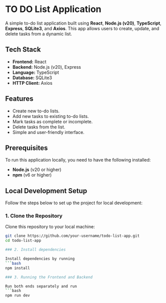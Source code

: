 # TO DO List Application

A simple to-do list application built using **React**, **Node.js (v20)**, **TypeScript**, **Express**, **SQLite3**, and **Axios**. This app allows users to create, update, and delete tasks from a dynamic list. 

## Tech Stack

- **Frontend:** React
- **Backend:** Node.js (v20), Express
- **Language:** TypeScript
- **Database:** SQLite3
- **HTTP Client:** Axios

## Features

- Create new to-do lists.
- Add new tasks to existing to-do lists.
- Mark tasks as complete or incomplete.
- Delete tasks from the list.
- Simple and user-friendly interface.

## Prerequisites

To run this application locally, you need to have the following installed:

- **Node.js** (v20 or higher)
- **npm** (v6 or higher)

## Local Development Setup

Follow the steps below to set up the project for local development:

### 1. Clone the Repository

Clone this repository to your local machine:

```bash
git clone https://github.com/your-username/todo-list-app.git
cd todo-list-app

### 2. Install dependencies

Install dependencies by running
```bash
npm install

### 3. Running the Frontend and Backend

Run both ends separately and run
```bash
npm run dev


